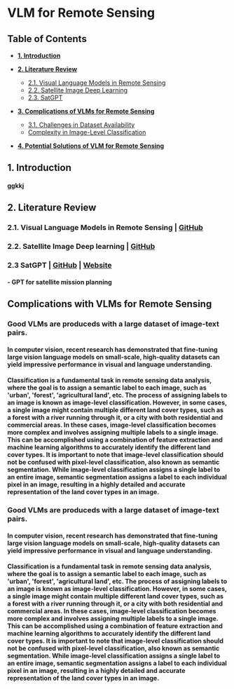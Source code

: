 
# VLM for Remote Sensing

## Table of Contents

- **[1. Introduction](#1-introduction)**

- **[2. Literature Review](#literature-review)**
   - [2.1. Visual Language Models in Remote Sensing](#21-visual-language-models-in-remote-sensing--github)
   - [2.2. Satellite Image Deep Learning](#22-satellite-image-deep-learning--github)
   - [2.3. SatGPT](#23-satgpt--github--website) 

- **[3. Complications of VLMs for Remote Sensing](#complications-with-vlms-for-remote-sensing)**
   - [3.1. Challenges in Dataset Availability]()
   - [Complexity in Image-Level Classification]()

- **[4. Potential Solutions of VLM for Remote Sensing]()**


## 1. Introduction
#### ggkkj

## 2. Literature Review 

### 2.1. Visual Language Models in Remote Sensing | [GitHub](https://github.com/lzw-lzw/awesome-remote-sensing-vision-language-models.git)

### 2.2. Satellite Image Deep learning | [GitHub](https://github.com/satellite-image-deep-learning)

### 2.3 SatGPT | [GitHub](https://github.com/lalligagger/satgpt.git) | [Website](https://satgpt.net/) 

#### -  GPT for satellite mission planning
## Complications with VLMs for Remote Sensing

### Good VLMs are produceds with a large dataset of image-text pairs.

#### In computer vision, recent research has demonstrated that fine-tuning large vision language models on small-scale, high-quality datasets can yield impressive performance in visual and language understanding.

#### Classification is a fundamental task in remote sensing data analysis, where the goal is to assign a semantic label to each image, such as 'urban', 'forest', 'agricultural land', etc. The process of assigning labels to an image is known as image-level classification. However, in some cases, a single image might contain multiple different land cover types, such as a forest with a river running through it, or a city with both residential and commercial areas. In these cases, image-level classification becomes more complex and involves assigning multiple labels to a single image. This can be accomplished using a combination of feature extraction and machine learning algorithms to accurately identify the different land cover types. It is important to note that image-level classification should not be confused with pixel-level classification, also known as semantic segmentation. While image-level classification assigns a single label to an entire image, semantic segmentation assigns a label to each individual pixel in an image, resulting in a highly detailed and accurate representation of the land cover types in an image.

### Good VLMs are produceds with a large dataset of image-text pairs.

#### In computer vision, recent research has demonstrated that fine-tuning large vision language models on small-scale, high-quality datasets can yield impressive performance in visual and language understanding.

#### Classification is a fundamental task in remote sensing data analysis, where the goal is to assign a semantic label to each image, such as 'urban', 'forest', 'agricultural land', etc. The process of assigning labels to an image is known as image-level classification. However, in some cases, a single image might contain multiple different land cover types, such as a forest with a river running through it, or a city with both residential and commercial areas. In these cases, image-level classification becomes more complex and involves assigning multiple labels to a single image. This can be accomplished using a combination of feature extraction and machine learning algorithms to accurately identify the different land cover types. It is important to note that image-level classification should not be confused with pixel-level classification, also known as semantic segmentation. While image-level classification assigns a single label to an entire image, semantic segmentation assigns a label to each individual pixel in an image, resulting in a highly detailed and accurate representation of the land cover types in an image.
